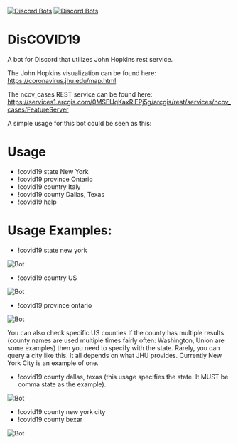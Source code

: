 [![Discord Bots](https://top.gg/api/widget/status/693300458055401556.svg?noavatar=true)](https://top.gg/bot/693300458055401556)
[![Discord Bots](https://top.gg/api/widget/servers/693300458055401556.svg?noavatar=true)](https://top.gg/bot/693300458055401556)

# DisCOVID19
A bot for Discord that utilizes John Hopkins rest service.

The John Hopkins visualization can be found here: https://coronavirus.jhu.edu/map.html

The ncov_cases REST service can be found here: https://services1.arcgis.com/0MSEUqKaxRlEPj5g/arcgis/rest/services/ncov_cases/FeatureServer

A simple usage for this bot could be seen as this:

# Usage
* !covid19 state New York
* !covid19 province Ontario
* !covid19 country Italy
* !covid19 county Dallas, Texas
* !covid19 help

# Usage Examples:
* !covid19 state new york

![Bot](https://i.imgur.com/SiPF9Ra.png)

* !covid19 country US

![Bot](https://i.imgur.com/1s4PUW9.png)

* !covid19 province ontario

![Bot](https://i.imgur.com/HzlEA2l.png)

You can also check specific US counties 
If the county has multiple results (county names are used multiple times fairly often: Washington, Union are some examples) then you need to specify with the state.
Rarely, you can query a city like this. It all depends on what JHU provides. 
Currently New York City is an example of one. 

* !covid19 county dallas, texas (this usage specifies the state. It MUST be comma state as the example).

![Bot](https://i.imgur.com/sPHenz2.png)

* !covid19 county new york city
* !covid19 county bexar

![Bot](https://i.imgur.com/t4PU2A2.png)









